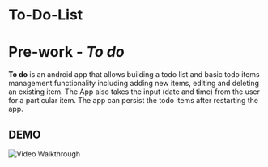 # To-Do-List
# Pre-work - *To do*

**To do** is an android app that allows building a todo list and basic todo items management functionality including adding new items, editing and deleting an existing item.
The App also takes the  input (date and time) from the user for a particular item.
The app can persist the todo items after restarting the app.

## DEMO

<img src='todoNew.gif' title='Video Walkthrough' width='' alt='Video Walkthrough' />
